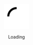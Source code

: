 <div align="center">
	<br>
	<br>
	<br>
	<br>
	<img src="https://raw.githubusercontent.com/detailyang/detailyang/master/images/spinner.svg?sanitize=true" width="80" height="80">
	<p>Loading</p>
	<br>
	<br>
	<br>
	<br>
</div>

